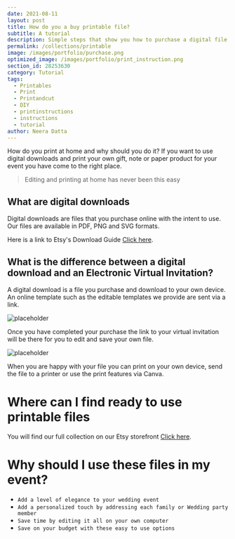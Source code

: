 ```yaml
---
date: 2021-08-11
layout: post
title: How do you a buy printable file?
subtitle: A tutorial
description: Simple steps that show you how to purchase a digital file
permalink: /collections/printable
image: /images/portfolio/purchase.png
optimized_image: /images/portfolio/print_instruction.png
section_id: 28253630
category: Tutorial
tags:
  - Printables
  - Print
  - Printandcut
  - DIY
  - printinstructions
  - instructions
  - tutorial
author: Neera Datta
---
```

How do you print at home and why should you do it? If you want to use digital downloads and print your own gift, note or paper product for your event you have come to the right place.  


> Editing and printing at home has never been this easy

 

## What are digital downloads
Digital downloads are files that you purchase online with the intent to use. Our files are available in PDF, PNG and SVG formats. 



Here is a link to Etsy's Download Guide [Click here](https://help.etsy.com/hc/en-us/articles/115013328108-Downloading-a-Digital-Item?segment=shopping).


## What is the difference between a digital download and an Electronic Virtual Invitation?
A digital download is a file you purchase and download to your own device. An online template such as the editable templates we provide are sent via a link. 



<img src="https://i.etsystatic.com/21226651/r/il/2876e9/2907219204/il_1588xN.2907219204_hlno.jpg" alt="placeholder" title = EditLinkHavanInvitation>

Once you have completed your purchase the link to your virtual invitation will be there for you to edit and save your own file. 



<img src="https://i.etsystatic.com/21226651/r/il/c9b860/2554543192/il_794xN.2554543192_5eed.jpg" alt="placeholder" title = PrintedHavanInvitation>

When you are happy with your file you can print on your own device, send the file to a printer or use the print features via Canva. 


# Where can I find ready to use printable files

You will find our full collection on our Etsy storefront [Click here](https://www.etsy.com/shop/TwoCupsOfChaa).

# Why should I use these files in my event?
- `Add a level of elegance to your wedding event`
- `Add a personalized touch by addressing each family or Wedding party member`
- `Save time by editing it all on your own computer`
- `Save on your budget with these easy to use options`
















